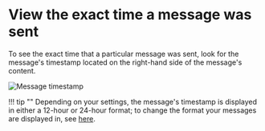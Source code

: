 # View the exact time a message was sent

To see the exact time that a particular message was sent, look for the
message's timestamp located on the right-hand side of the message's
content.

![Message timestamp](/static/images/help/message-exact-time.png)

!!! tip ""
    Depending on your settings, the message's timestamp is displayed in
    either a 12-hour or 24-hour format; to change the format your messages
    are displayed in, see [here](/help/change-the-time-format).
